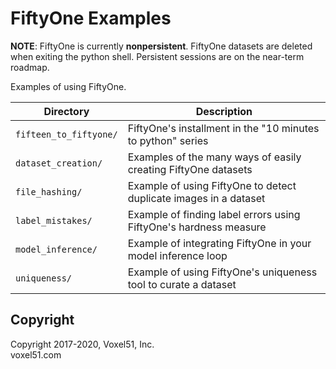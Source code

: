 # FiftyOne Examples

**NOTE**: FiftyOne is currently **nonpersistent**. FiftyOne datasets are
deleted when exiting the python shell. Persistent sessions are on the near-term
roadmap.

Examples of using FiftyOne.

| Directory              | Description                                                       |
| ---------------------- | ----------------------------------------------------------------- |
| `fifteen_to_fiftyone/` | FiftyOne's installment in the "10 minutes to python" series       |
| `dataset_creation/`    | Examples of the many ways of easily creating FiftyOne datasets    |
| `file_hashing/`        | Example of using FiftyOne to detect duplicate images in a dataset |
| `label_mistakes/`      | Example of finding label errors using FiftyOne's hardness measure |
| `model_inference/`     | Example of integrating FiftyOne in your model inference loop      |
| `uniqueness/`          | Example of using FiftyOne's uniqueness tool to curate a dataset   |

## Copyright

Copyright 2017-2020, Voxel51, Inc.<br> voxel51.com
